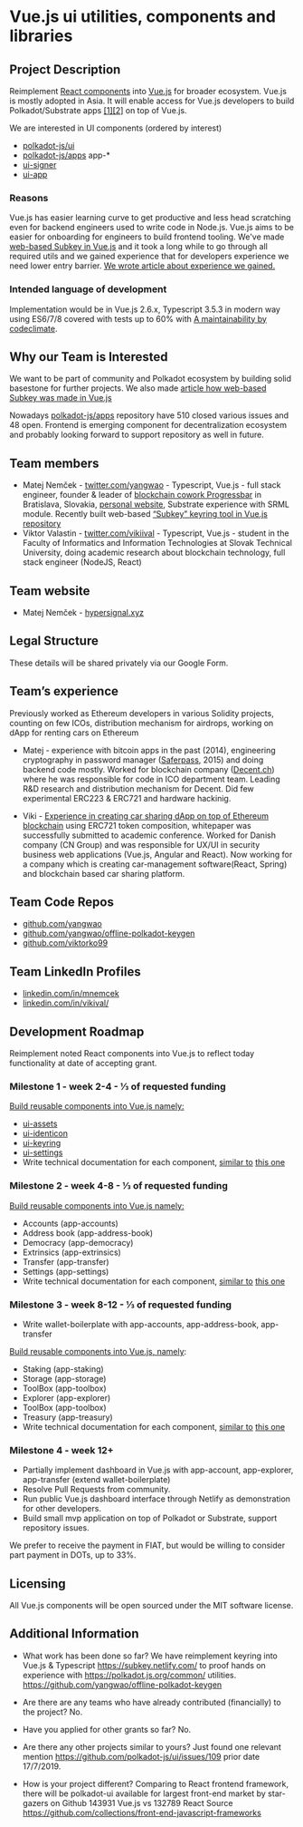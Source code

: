# Vue.js ui utilities, components and libraries

## Project Description

Reimplement [React components](https://github.com/polkadot-js/ui) into [Vue.js](https://vuejs.org/) for broader ecosystem. Vue.js is mostly adopted in Asia. It will enable access for Vue.js developers to build Polkadot/Substrate apps [[1]](https://polkadot.js.org/ui/)[[2]](https://github.com/polkadot-js/apps/) on top of Vue.js. 

We are interested in UI components (ordered by interest)
* [polkadot-js/ui](https://github.com/polkadot-js/ui/tree/master/packages/)
* [polkadot-js/apps](https://github.com/polkadot-js/apps/tree/master/packages/) app-*
* [ui-signer](https://github.com/polkadot-js/apps/tree/master/packages/ui-signer)
* [ui-app](https://github.com/polkadot-js/apps/tree/master/packages/ui-app)

### Reasons
Vue.js has easier learning curve to get productive and less head scratching even for backend engineers used to write code in Node.js. 
Vue.js aims to be easier for onboarding for engineers to build frontend tooling.
We've made [web-based Subkey in Vue.js](https://subkey.netlify.com) and it took a long while to go through all required utils and we gained experience that for developers experience we need lower entry barrier. [We wrote article about experience we gained.](https://medium.com/@yangWao/how-accounts-on-polkadot-and-substrate-are-created-9f9d80a57ae1)

### Intended language of development
Implementation would be in Vue.js 2.6.x, Typescript 3.5.3 in modern way using ES6/7/8 covered with tests up to 60% with [A maintainability by codeclimate](https://codeclimate.com/github/polkadot-js/ui).

## Why our Team is Interested
We want to be part of community and Polkadot ecosystem by building solid basestone for further projects. We also made [article how web-based Subkey was made in Vue.js](https://medium.com/@yangWao/how-accounts-on-polkadot-and-substrate-are-created-9f9d80a57ae1)

Nowadays [polkadot-js/apps](polkadot-js/apps) repository have 510 closed various issues and 48 open. 
Frontend is emerging component for decentralization ecosystem and probably looking forward to support repository as well in future.

## Team members
* Matej Nemček - [twitter.com/yangwao](https://twitter.com/yangwao) - Typescript, Vue.js - full stack engineer, founder & leader of [blockchain cowork Progressbar](https://cowork.progressbar) in Bratislava, Slovakia, [personal website](https://hypersignal.xyz), Substrate experience with SRML module. Recently built web-based [“Subkey” keyring tool in Vue.js](https://subkey.netlify.com/) [repository](https://github.com/yangwao/offline-polkadot-keygen)
* Viktor Valastin - [twitter.com/vikiival](https://twitter.com/vikiival) - Typescript, Vue.js - student in the Faculty of Informatics and Information Technologies at Slovak Technical University, doing academic research about blockchain technology, full stack engineer (NodeJS, React)

## Team website
* Matej Nemček - [hypersignal.xyz](https://hypersignal.xyz)

## Legal Structure
These details will be shared privately via our Google Form.

## Team’s experience
Previously worked as Ethereum developers in various Solidity projects, counting on few ICOs, distribution mechanism for airdrops, working on dApp for renting cars on Ethereum
* Matej - experience with bitcoin apps in the past (2014), engineering cryptography in password manager ([Saferpass](https://saferpass.net/), 2015) and doing backend code mostly. Worked for blockchain company ([Decent.ch](https://decent.ch/)) where he was responsible for code in ICO department team. Leading R&D research and distribution mechanism for Decent. Did few experimental ERC223 & ERC721 and hardware hackinig.

* Viki - [Experience in creating car sharing dApp on top of Ethereum blockchain](https://opac.crzp.sk/?fn=detailBiblioForm&sid=BCA102CB6C4CA54D4CEAA875C35B&seo=CRZP-detail-kniha) using ERC721 token composition, whitepaper was successfully submitted to academic conference. Worked for Danish company (CN Group) and was responsible for UX/UI in security business web applications (Vue.js, Angular and React). Now working for a company which is creating car-management software(React, Spring) and blockchain based car sharing platform.

## Team Code Repos
* [github.com/yangwao](https://github.com/yangwao)
* [github.com/yangwao/offline-polkadot-keygen](https://github.com/yangwao/offline-polkadot-keygen)
* [github.com/viktorko99](https://github.com/viktorko99/)

## Team LinkedIn Profiles
* [linkedin.com/in/mnemcek](https://linkedin.com/in/mnemcek)
* [linkedin.com/in/vikival/](https://www.linkedin.com/in/vikival/)

## Development Roadmap

Reimplement noted React components into Vue.js to reflect today functionality at date of accepting grant.

### Milestone 1 - week 2-4 - ⅓ of requested funding
 
[Build reusable components into Vue.js namely:](https://github.com/polkadot-js/ui/)

* [ui-assets](https://github.com/polkadot-js/ui/tree/master/packages/ui-assets)
* [ui-identicon](https://github.com/polkadot-js/ui/tree/master/packages/ui-identicon)
* [ui-keyring](https://github.com/polkadot-js/ui/tree/master/packages/ui-keyring)
* [ui-settings](https://github.com/polkadot-js/ui/tree/master/packages/ui-settings)
* Write technical documentation for each component, [similar to](https://polkadot.js.org/ui/) [this one](https://polkadot.js.org/common/)

### Milestone 2 - week 4-8 - ⅓ of requested funding

[Build reusable components into Vue.js namely:](https://github.com/polkadot-js/apps)
* Accounts (app-accounts)
* Address book (app-address-book)
* Democracy (app-democracy)
* Extrinsics (app-extrinsics)
* Transfer (app-transfer)
* Settings (app-settings)
* Write technical documentation for each component, [similar to](https://polkadot.js.org/ui/) [this one](https://polkadot.js.org/common/)

### Milestone 3 - week 8-12 - ⅓ of requested funding 
* Write wallet-boilerplate with app-accounts, app-address-book, app-transfer

[Build reusable components into Vue.js, namely](https://github.com/polkadot-js/apps): 
* Staking (app-staking)
* Storage (app-storage)
* ToolBox (app-toolbox)
* Explorer (app-explorer)
* ToolBox (app-toolbox)
* Treasury (app-treasury)
* Write technical documentation for each component, [similar to](https://polkadot.js.org/ui/) [this one](https://polkadot.js.org/common/)

### Milestone 4 - week 12+ 
* Partially implement dashboard in Vue.js with app-account, app-explorer, app-transfer (extend wallet-boilerplate)
* Resolve Pull Requests from community. 
* Run public Vue.js dashboard interface through Netlify as demonstration for other developers.
* Build small mvp application on top of Polkadot or Substrate, support repository issues.

We prefer to receive the payment in FIAT, but would be willing to consider part payment in DOTs, up to 33%.

## Licensing
All Vue.js components will be open sourced under the MIT software license.

## Additional Information

* What work has been done so far?
We have reimplement keyring into Vue.js & Typescript https://subkey.netlify.com/ to proof hands on experience with https://polkadot.js.org/common/ utilities. https://github.com/yangwao/offline-polkadot-keygen
 
* Are there are any teams who have already contributed (financially) to the project?
No.

* Have you applied for other grants so far?
No.

* Are there any other projects similar to yours? 
Just found one relevant mention https://github.com/polkadot-js/ui/issues/109 prior date 17/7/2019.

* How is your project different?
Comparing to React frontend framework, there will be polkadot-ui available for largest front-end market by star-gazers on Github 143931 Vue.js vs 132789 React
Source https://github.com/collections/front-end-javascript-frameworks
